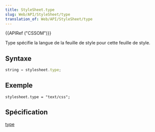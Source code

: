 ```yaml
---
title: StyleSheet.type
slug: Web/API/StyleSheet/type
translation_of: Web/API/StyleSheet/type
---
```


{{APIRef ("CSSOM")}}

Type spécifie la langue de la feuille de style pour cette feuille de style.

## Syntaxe

```js
string = stylesheet.type;
```

## Exemple

```
stylesheet.type = "text/css";
```

## Spécification

[type](http://www.w3.org/TR/2000/REC-DOM-Level-2-Style-20001113/stylesheets.html#StyleSheets-StyleSheet-type)
